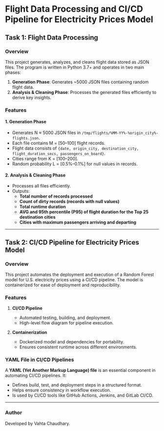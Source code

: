# Flight Data Processing and CI/CD Pipeline for Electricity Prices Model

## Task 1: Flight Data Processing

### Overview
This project generates, analyzes, and cleans flight data stored as JSON files. The program is written in Python 3.7+ and operates in two main phases:

1. **Generation Phase**: Generates ~5000 JSON files containing random flight data.
2. **Analysis & Cleaning Phase**: Processes the generated files efficiently to derive key insights.

### Features

#### 1. Generation Phase
- Generates N ≈ 5000 JSON files in `/tmp/flights/%MM-YY%-%origin_city%-flights.json`.
- Each file contains M = [50–100] flight records.
- Flight data consists of `{date, origin_city, destination_city, flight_duration_secs, passengers_on_board}`.
- Cities range from K = [100–200].
- Random probability L = [0.5%–0.1%] for null values in records.

#### 2. Analysis & Cleaning Phase
- Processes all files efficiently.
- Outputs:
  - **Total number of records processed**
  - **Count of dirty records (records with null values)**
  - **Total runtime duration**
  - **AVG and 95th percentile (P95) of flight duration for the Top 25 destination cities**
  - **Cities with maximum passengers arriving and departing**

---

## Task 2: CI/CD Pipeline for Electricity Prices Model

### Overview
This project automates the deployment and execution of a Random Forest model for U.S. electricity prices using a CI/CD pipeline. The model is containerized for ease of deployment and reproducibility.

### Features

1. **CI/CD Pipeline**
   - Automated testing, building, and deployment.
   - High-level flow diagram for pipeline execution.

2. **Containerization**
   - Dockerized model and dependencies for portability.
   - Ensures consistent runtime across different environments.

### YAML File in CI/CD Pipelines
A **YAML (Yet Another Markup Language) file** is an essential component in automating CI/CD pipelines. It:
- Defines build, test, and deployment steps in a structured format.
- Helps ensure consistency in workflow execution.
- Is used by CI/CD tools like GitHub Actions, Jenkins, and GitLab CI/CD.

---

### Author
Developed by Vahta Chaudhary.

